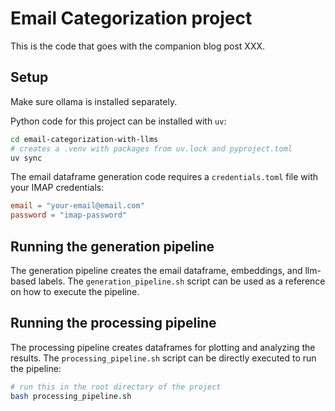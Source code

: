 # Email Categorization project

This is the code that goes with the companion blog post XXX.

## Setup

Make sure ollama is installed separately.

Python code for this project can be installed with `uv`:

```bash
cd email-categorization-with-llms
# creates a .venv with packages from uv.lock and pyproject.toml
uv sync
```

The email dataframe generation code requires a `credentials.toml` file with your IMAP credentials:
```toml
email = "your-email@email.com"
password = "imap-password"
```

## Running the generation pipeline

The generation pipeline creates the email dataframe, embeddings, and llm-based labels.
The `generation_pipeline.sh` script can be used as a reference on how to execute the pipeline.

## Running the processing pipeline

The processing pipeline creates dataframes for plotting and analyzing the results.
The `processing_pipeline.sh` script can be directly executed to run the pipeline:

```bash
# run this in the root directory of the project
bash processing_pipeline.sh
```
